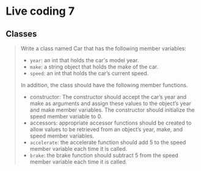 # Live coding 7

## Classes

> Write a class named Car that has the following member variables:
>
> - `year`: an int that holds the car's model year.
> - `make`: a string object that holds the make of the car.
> - `speed`: an int that holds the car’s current speed.
>
> In addition, the class should have the following member functions.
>
> - constructor: The constructor should accept the car’s year and make as arguments and assign these values to the object’s year and make member variables. The constructor should initialize the speed member variable to 0.
> - accessors: appropriate accessor functions should be created to allow values to be retrieved from an object’s year, make, and speed member variables.
> - `accelerate`: the accelerate function should add 5 to the speed member variable each time it is called.
> - `brake`: the brake function should subtract 5 from the speed member variable each time it is called.

